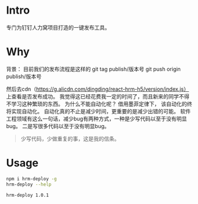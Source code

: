 # Intro
专门为钉钉人力窝项目打造的一键发布工具。
# Why
背景： 目前我们的发布流程是这样的
git tag publish/版本号
git push origin publish/版本号

然后去cdn（https://g.alicdn.com/dingding/react-hrm-h5/version/index.js） 上查看是否发布成功。
我觉得这已经花费我一定的时间了，而且新来的同学不得不学习这种繁琐的东西。
为什么不能自动化呢？ 借用墨菲定律下， 该自动化的终将实现自动化。
自动化真的不止是减少时间，更重要的是减少出错的可能。
软件工程领域有这么一句话，减少bug有两种方式，一种是少写代码以至于没有明显bug。 二是写很多代码以至于没有明显bug。

> 少写代码，少做重复的事，这是我的信条。


# Usage
```bash
npm i hrm-deploy -g
hrm-deploy --help

hrm-deploy 1.0.1
```

